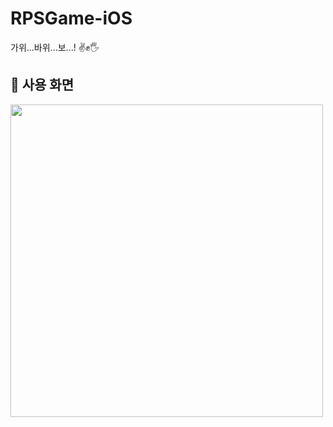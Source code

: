 # RPSGame-iOS
가위...바위...보...! ✌️✊🖐

## 📱 사용 화면
<img src = "https://user-images.githubusercontent.com/50159740/152672183-340a4b00-feea-4af6-bad3-4bb9cacfbdef.gif" height="500px">
